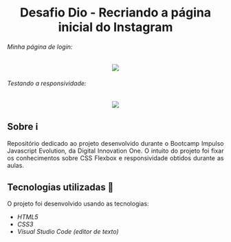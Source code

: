 <h1 align="center"> Desafio Dio - Recriando a página inicial do Instagram </h1>

###### Minha página de login:

<p align="center"><img src="https://i.imgur.com/hm09eNx.png" max-width=800px</p>

  
 ###### Testando a responsividade:
  
 <p align="center"><img src="https://i.imgur.com/hD90l9f.png" max-width=800px</p>

## Sobre ℹ️

<p align="justify"> Repositório dedicado ao projeto desenvolvido durante o Bootcamp Impulso Javascript Evolution, da Digital Innovation One. O intuito do projeto foi fixar os conhecimentos sobre CSS Flexbox e responsividade obtidos durante as aulas.</p>


##  Tecnologias utilizadas 🚀

O projeto foi desenvolvido usando as tecnologias:

- *HTML5*
- *CSS3*
- *Visual Studio Code (editor de texto)*

